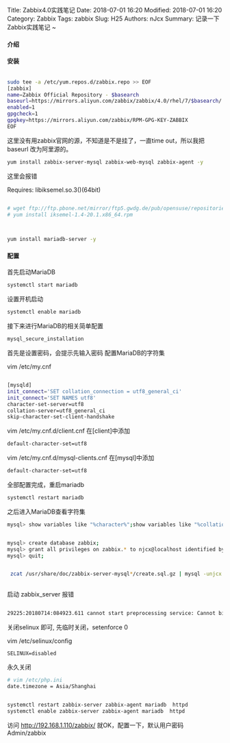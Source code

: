 Title: Zabbix4.0实践笔记
Date: 2018-07-01 16:20
Modified: 2018-07-01 16:20
Category: Zabbix
Tags: zabbix
Slug: H25
Authors: nJcx
Summary: 记录一下Zabbix实践笔记 ~


#### 介绍


#### 安装

```bash

sudo tee -a /etc/yum.repos.d/zabbix.repo >> EOF
[zabbix]
name=Zabbix Official Repository - $basearch
baseurl=https://mirrors.aliyun.com/zabbix/zabbix/4.0/rhel/7/$basearch/
enabled=1
gpgcheck=1
gpgkey=https://mirrors.aliyun.com/zabbix/RPM-GPG-KEY-ZABBIX
EOF

```
这里没有用zabbix官网的源，不知道是不是挂了，一直time out，所以我把baseurl 改为阿里源的。

```bash
yum install zabbix-server-mysql zabbix-web-mysql zabbix-agent -y
```
这里会报错

Requires: libiksemel.so.3()(64bit)
           
           
```bash

# wget ftp://ftp.pbone.net/mirror/ftp5.gwdg.de/pub/opensuse/repositories/home:/aevseev/CentOS_CentOS-6/x86_64/iksemel-1.4-20.1.x86_64.rpm
# yum install iksemel-1.4-20.1.x86_64.rpm
 
```
```bash

yum install mariadb-server -y

```


#### 配置

首先启动MariaDB
```bash
systemctl start mariadb
```
设置开机启动
```bash
systemctl enable mariadb
```
接下来进行MariaDB的相关简单配置
```bash
mysql_secure_installation
```
首先是设置密码，会提示先输入密码
配置MariaDB的字符集

vim /etc/my.cnf

```bash

[mysqld]
init_connect='SET collation_connection = utf8_general_ci' 
init_connect='SET NAMES utf8' 
character-set-server=utf8 
collation-server=utf8_general_ci 
skip-character-set-client-handshake

```

vim /etc/my.cnf.d/client.cnf
在[client]中添加

```bash
default-character-set=utf8
```

vim /etc/my.cnf.d/mysql-clients.cnf
在[mysql]中添加

```bash
default-character-set=utf8
```
全部配置完成，重启mariadb

```bash
systemctl restart mariadb
```
之后进入MariaDB查看字符集

```bash
mysql> show variables like "%character%";show variables like "%collation%";
```

```bash

mysql> create database zabbix;
mysql> grant all privileges on zabbix.* to njcx@localhost identified by 'qwaszxerdfcv';
mysql> quit;

```

```bash

 zcat /usr/share/doc/zabbix-server-mysql*/create.sql.gz | mysql -unjcx -p zabbix
 
```

启动 zabbix_server 报错

```bash

29225:20180714:084923.611 cannot start preprocessing service: Cannot bind socket to "/var/run/zabbix/zabbix_server_preprocessing.sock": [13] Permission denied.

```
关闭selinux 即可, 先临时关闭，setenforce 0

vim /etc/selinux/config

```
SELINUX=disabled

```
永久关闭

```bash
# vim /etc/php.ini
date.timezone = Asia/Shanghai

```

```bash

systemctl restart zabbix-server zabbix-agent mariadb  httpd
systemctl enable zabbix-server zabbix-agent mariadb  httpd

```


访问 http://192.168.1.110/zabbix/ 就OK，配置一下，默认用户密码 Admin/zabbix